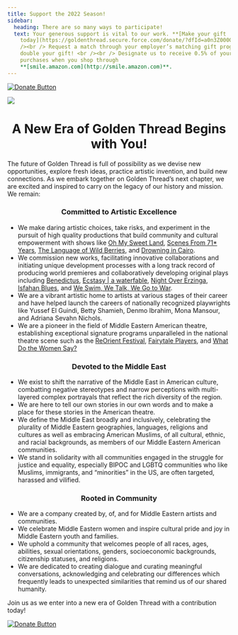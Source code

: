 ```yaml
---
title: Support the 2022 Season!
sidebar:
  heading: There are so many ways to participate!
  text: Your generous support is vital to our work. **[Make your gift
    today](https://goldenthread.secure.force.com/donate/?dfId=a0n3Z00000tn4RsQAI)**.	 <br
    /><br /> Request a match through your employer’s matching gift program and
    double your gift! <br /><br /> Designate us to receive 0.5% of your Amazon
    purchases when you shop through
    **[smile.amazon.com](http://smile.amazon.com)**.
---
```

[![Donate Button](/img/archive/2015/03/Donate-Button-400.jpg)](https://goldenthread.secure.force.com/donate/?dfId=a0n3Z00000tn4RsQAI)

![](/img/archive/2015/03/20thAnniversary-Line-1024x36.jpg)

# <center>A New Era of Golden Thread Begins with You!</center>

The future of Golden Thread is full of possibility as we devise new opportunities, explore fresh ideas, practice artistic invention, and build new connections. As we embark together on Golden Thread’s next chapter, we are excited and inspired to carry on the legacy of our history and mission.  We remain:

### **<center>Committed to Artistic Excellence<center>**

* We make daring artistic choices, take risks, and experiment in the pursuit of high quality productions that build community and cultural empowerment with shows like [Oh My Sweet Land](https://goldenthread.org/productions/sweet-land/), [Scenes From 71* Years](https://goldenthread.org/productions/scenes-from-71-years/), [The Language of Wild Berries](https://goldenthread.org/productions/the-language-of-wild-berries-2022/), and [Drowning in Cairo](https://goldenthread.org/productions/drowning-in-cairo/).
* We commission new works, facilitating innovative collaborations and initiating unique development processes with a long track record of producing world premieres and collaboratively developing original plays including [Benedictus](https://goldenthread.org/productions/benedictus/), [Ecstasy | a waterfable](https://goldenthread.org/productions/ecstasy-a-waterfable/), [Night Over Erzinga](https://goldenthread.org/productions/night-over-erzinga/), [Isfahan Blues](https://goldenthread.org/productions/isfahan-blues/), and [We Swim, We Talk, We Go to War](https://goldenthread.org/productions/we-talk-we-swim/).
* We are a vibrant artistic home to artists at various stages of their career and have helped launch the careers of nationally recognized playwrights like Yussef El Guindi, Betty Shamieh, Denmo Ibrahim, Mona Mansour, and Adriana Sevahn Nichols.
* We are a pioneer in the field of Middle Eastern American theatre, establishing exceptional signature programs unparalleled in the national theatre scene such as the [ReOrient Festival](https://goldenthread.org/programs/reorient/), [Fairytale Players](https://goldenthread.org/programs/fairytale-players/), and [What Do the Women Say?](https://goldenthread.org/programs/what-do-the-women-say/)

### **<center>Devoted to the Middle East<center>**

* We exist to shift the narrative of the Middle East in American culture, combatting negative stereotypes and narrow perceptions with multi-layered complex portrayals that reflect the rich diversity of the region.
* We are here to tell our own stories in our own words and to make a place for these stories in the American theatre.
* We define the Middle East broadly and inclusively, celebrating the plurality of Middle Eastern geographies, languages, religions and cultures as well as embracing American Muslims, of all cultural, ethnic, and racial backgrounds, as members of our Middle Eastern American communities.
* We stand in solidarity with all communities engaged in the struggle for justice and equality, especially BIPOC and LGBTQ communities who like Muslims, immigrants, and “minorities” in the US, are often targeted, harassed and vilified.

### **<center>Rooted in Community<center>**

* We are a company created by, of, and for Middle Eastern artists and communities.
* We celebrate Middle Eastern women and inspire cultural pride and joy in Middle Eastern youth and families.
* We uphold a community that welcomes people of all races, ages, abilities, sexual orientations, genders, socioeconomic backgrounds, citizenship statuses, and religions.
* We are dedicated to creating dialogue and curating meaningful conversations, acknowledging and celebrating our differences which frequently leads to unexpected similarities that remind us of our shared humanity.

Join us as we enter into a new era of Golden Thread with a contribution today!

[![Donate Button](/img/archive/2015/03/Donate-Button-400.jpg)](https://goldenthread.secure.force.com/donate/?dfId=a0n3Z00000tn4RsQAI)